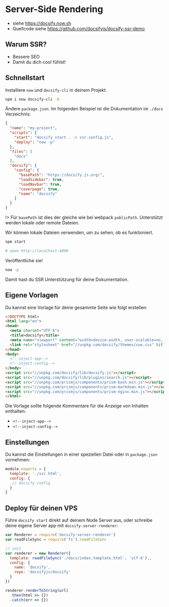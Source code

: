 # Server-Side Rendering

* siehe <https://docsify.now.sh>
* Quellcode siehe <https://github.com/docsifyjs/docsify-ssr-demo>

## Warum SSR?

- Bessere SEO
- Damit du dich cool fühlst!

## Schnellstart

Installiere `now` und `docsify-cli` in deinem Projekt.

```bash
npm i now docsify-cli -D
```

Ändere `package.json`. Im folgenden Beispiel ist die Dokumentation im `./docs` Verzeichnis:

```json
{
  "name": "my-project",
  "scripts": {
    "start": "docsify start . -c ssr.config.js",
    "deploy": "now -p"
  },
  "files": [
    "docs"
  ],
  "docsify": {
    "config": {
      "basePath": "https://docsify.js.org/",
      "loadSidebar": true,
      "loadNavbar": true,
      "coverpage": true,
      "name": "docsify"
    }
  }
}
```

!> Für `basePath` ist dies der gleiche wie bei webpack `publicPath`. Unterstützt werden lokale oder remote Dateien.

Wir können lokale Dateien verwenden, um zu sehen, ob es funktioniert.

```bash
npm start

# open http://localhost:4000
```

Veröffentliche sie!

```bash
now -p
```

Damit hast du SSR Unterstützung für deine Dokumentation.

## Eigene Vorlagen

Du kannst eine Vorlage für deine gesammte Seite wie folgt erstellen:

```html
<!DOCTYPE html>
<html lang="en">
<head>
  <meta charset="UTF-8">
  <title>docsify</title>
  <meta name="viewport" content="width=device-width, user-scalable=no, initial-scale=1.0, maximum-scale=1.0, minimum-scale=1.0">
  <link rel="stylesheet" href="//unpkg.com/docsify/themes/vue.css" title="vue">
</head>
<body>
  <!--inject-app-->
  <!--inject-config-->
</body>
<script src="//unpkg.com/docsify/lib/docsify.js"></script>
<script src="//unpkg.com/docsify/lib/plugins/search.js"></script>
<script src="//unpkg.com/prismjs/components/prism-bash.min.js"></script>
<script src="//unpkg.com/prismjs/components/prism-markdown.min.js"></script>
<script src="//unpkg.com/prismjs/components/prism-nginx.min.js"></script>
</html>
```

Die Vorlage sollte folgende Kommentare für die Anzeige von Inhalten enthalten:

 - `<!--inject-app-->`
 - `<!--inject-config-->`

## Einstellungen

Du kannst die Einstellungen in einer speziellen Datei oder in `package.json` vornehmen:

```js
module.exports = {
  template: './ssr.html',
  config: {
   // docsify config
  }
}
```

## Deploy für deinen VPS

Führe `docsify start` direkt auf deinem Node Server aus, oder schreibe deine eigene Server app mit `docsify-server-renderer`:

```js
var Renderer = require('docsify-server-renderer')
var readFileSync = require('fs').readFileSync

// init
var renderer = new Renderer({
  template: readFileSync('./docs/index.template.html', 'utf-8').,
  config: {
    name: 'docsify',
    repo: 'docsifyjs/docsify'
  }
})

renderer.renderToString(url)
  .then(html => {})
  .catch(err => {})
```
